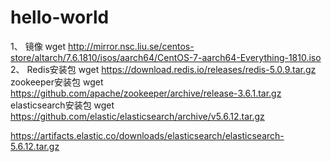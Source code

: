 # hello-world

1、	镜像
wget http://mirror.nsc.liu.se/centos-store/altarch/7.6.1810/isos/aarch64/CentOS-7-aarch64-Everything-1810.iso
2、	Redis安装包
wget https://download.redis.io/releases/redis-5.0.9.tar.gz
zookeeper安装包
wget https://github.com/apache/zookeeper/archive/release-3.6.1.tar.gz
elasticsearch安装包
wget https://github.com/elastic/elasticsearch/archive/v5.6.12.tar.gz

https://artifacts.elastic.co/downloads/elasticsearch/elasticsearch-5.6.12.tar.gz
